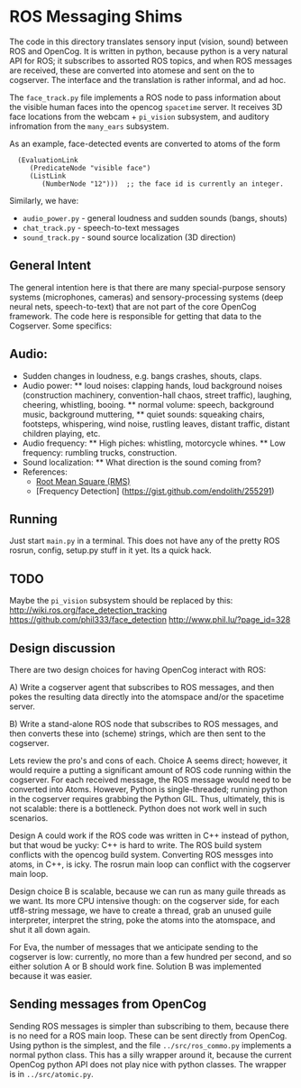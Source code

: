 
ROS Messaging Shims
===================

The code in this directory translates sensory input (vision, sound)
between ROS and OpenCog. It is written in python, because python
is a very natural API for ROS; it subscribes to assorted ROS topics,
and when ROS messages are received, these are converted into atomese
and sent on the to cogserver.  The interface and the translation is
rather informal, and ad hoc.

The `face_track.py` file implements a ROS node to pass information
about the visible human faces into the opencog `spacetime` server.
It receives 3D face locations from the webcam + `pi_vision` subsystem,
and auditory infromation from the `many_ears` subsystem.

As an example, face-detected events are converted to atoms of the form
```
  (EvaluationLink
     (PredicateNode "visible face")
     (ListLink
        (NumberNode "12")))  ;; the face id is currently an integer.
```

Similarly, we have:
 * `audio_power.py` - general loudness and sudden sounds (bangs, shouts)
 * `chat_track.py` - speech-to-text messages
 * `sound_track.py` - sound source localization (3D direction)

General Intent
--------------
The general intention here is that there are many special-purpose
sensory systems (microphones, cameras) and sensory-processing systems
(deep neural nets, speech-to-text) that are not part of the core
OpenCog framework. The code here is responsible for getting that data
to the Cogserver.  Some specifics:

## Audio:
 * Sudden changes in loudness, e.g. bangs crashes, shouts, claps.
 * Audio power:
   ** loud noises: clapping hands, loud background noises (construction
      machinery, convention-hall chaos, street traffic), laughing,
      cheering, whistling, booing.
   ** normal volume: speech, background music, background muttering,
   ** quiet sounds: squeaking chairs, footsteps, whispering, wind noise,
      rustling leaves, distant traffic, distant children playing, etc.
  * Audio frequency:
   ** High piches: whistling, motorcycle whines.
   ** Low frequency: rumbling trucks, construction.
  * Sound localization:
   ** What direction is the sound coming from?
  * References:
    - [Root Mean Square (RMS)](http://www.gaussianwaves.com/2015/07/significance-of-rms-root-mean-square-value/)
    - [Frequency Detection] (https://gist.github.com/endolith/255291)


Running
-------
Just start `main.py` in a terminal.  This does not have any of the
pretty ROS rosrun, config, setup.py stuff in it yet.  Its a quick hack.


TODO
----
Maybe the `pi_vision` subsystem should be replaced by this:
http://wiki.ros.org/face_detection_tracking
https://github.com/phil333/face_detection
http://www.phil.lu/?page_id=328


Design discussion
-----------------
There are two design choices for having OpenCog interact with ROS:

A) Write a cogserver agent that subscribes to ROS messages, and then
   pokes the resulting data directly into the atomspace and/or the
   spacetime server.

B) Write a stand-alone ROS node that subscribes to ROS messages, and
   then converts these into (scheme) strings, which are then sent to
   the cogserver.

Lets review the pro's and cons of each.  Choice A seems direct; however,
it would require a putting a significant amount of ROS code running
within the cogserver.  For each received message, the ROS message would
need to be converted into Atoms.  However, Python is single-threaded;
running python in the cogserver requires grabbing the Python GIL.  Thus,
ultimately, this is not scalable: there is a bottleneck.  Python does
not work well in such scenarios.

Design A could work if the ROS code was written in C++ instead of python,
but that woud be yucky: C++ is hard to write. The ROS build system
conflicts with the opencog build system. Converting ROS messges into
atoms, in C++, is icky. The rosrun main loop can conflict with the
cogserver main loop.

Design choice B is scalable, because we can run as many guile threads
as we want. Its more CPU intensive though: on the cogserver side, for
each utf8-string message, we have to create a thread, grab an unused
guile interpreter, interpret the string, poke the atoms into the
atomspace, and shut it all down again.

For Eva, the number of messages that we anticipate sending to the
cogserver is low: currently, no more than a few hundred per second,
and so either solution A or B should work fine. Solution B was
implemented because it was easier.

Sending messages from OpenCog
-----------------------------
Sending ROS messages is simpler than subscribing to them, because
there is no need for a ROS main loop. These can be sent directly
from OpenCog.  Using python is the simplest, and the file
`../src/ros_commo.py` implements a normal python class. This has a
silly wrapper around it, because the current OpenCog python API does
not play nice with python classes. The wrapper is in `../src/atomic.py`.
